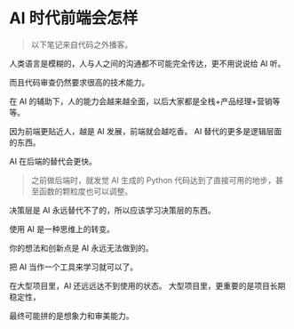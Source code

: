 # AI 时代前端会怎样

> 以下笔记来自代码之外播客。

人类语言是模糊的，人与人之间的沟通都不可能完全传达，更不用说说给 AI 听。

而且代码审查仍然要求很高的技术能力。

在 AI 的辅助下，人的能力会越来越全面，以后大家都是全栈+产品经理+营销等等。

因为前端更贴近人，越是 AI 发展，前端就会越吃香。
AI 替代的更多是逻辑层面的东西。

AI 在后端的替代会更快。

> 之前做后端时，就发觉 AI 生成的 Python 代码达到了直接可用的地步，甚至函数的颗粒度也可以调整。

决策层是 AI 永远替代不了的，所以应该学习决策层的东西。

使用 AI 是一种思维上的转变。

你的想法和创新点是 AI 永远无法做到的。

把 AI 当作一个工具来学习就可以了。

在大型项目里，AI 还远远达不到使用的状态。
大型项目里，更重要的是项目长期稳定性，

最终可能拼的是想象力和审美能力。
